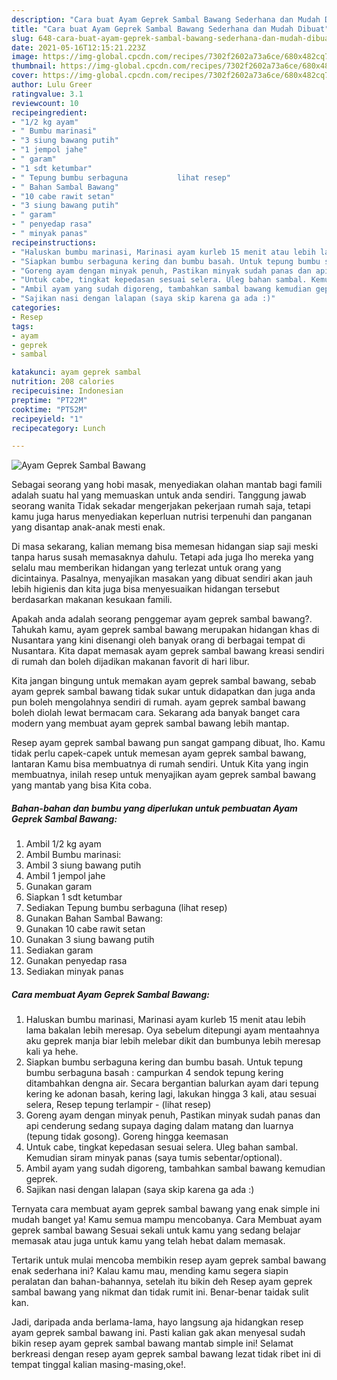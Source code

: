 ```yaml
---
description: "Cara buat Ayam Geprek Sambal Bawang Sederhana dan Mudah Dibuat"
title: "Cara buat Ayam Geprek Sambal Bawang Sederhana dan Mudah Dibuat"
slug: 648-cara-buat-ayam-geprek-sambal-bawang-sederhana-dan-mudah-dibuat
date: 2021-05-16T12:15:21.223Z
image: https://img-global.cpcdn.com/recipes/7302f2602a73a6ce/680x482cq70/ayam-geprek-sambal-bawang-foto-resep-utama.jpg
thumbnail: https://img-global.cpcdn.com/recipes/7302f2602a73a6ce/680x482cq70/ayam-geprek-sambal-bawang-foto-resep-utama.jpg
cover: https://img-global.cpcdn.com/recipes/7302f2602a73a6ce/680x482cq70/ayam-geprek-sambal-bawang-foto-resep-utama.jpg
author: Lulu Greer
ratingvalue: 3.1
reviewcount: 10
recipeingredient:
- "1/2 kg ayam"
- " Bumbu marinasi"
- "3 siung bawang putih"
- "1 jempol jahe"
- " garam"
- "1 sdt ketumbar"
- " Tepung bumbu serbaguna           lihat resep"
- " Bahan Sambal Bawang"
- "10 cabe rawit setan"
- "3 siung bawang putih"
- " garam"
- " penyedap rasa"
- " minyak panas"
recipeinstructions:
- "Haluskan bumbu marinasi, Marinasi ayam kurleb 15 menit atau lebih lama bakalan lebih meresap. Oya sebelum ditepungi ayam mentaahnya aku geprek manja biar lebih melebar dikit dan bumbunya lebih meresap kali ya hehe."
- "Siapkan bumbu serbaguna kering dan bumbu basah. Untuk tepung bumbu serbaguna basah : campurkan 4 sendok tepung kering ditambahkan dengna air. Secara bergantian balurkan ayam dari tepung kering ke adonan basah, kering lagi, lakukan hingga 3 kali, atau sesuai selera, Resep tepung terlampir           (lihat resep)"
- "Goreng ayam dengan minyak penuh, Pastikan minyak sudah panas dan api cenderung sedang supaya daging dalam matang dan luarnya (tepung tidak gosong). Goreng hingga keemasan"
- "Untuk cabe, tingkat kepedasan sesuai selera. Uleg bahan sambal. Kemudian siram minyak panas (saya tumis sebentar/optional)."
- "Ambil ayam yang sudah digoreng, tambahkan sambal bawang kemudian geprek."
- "Sajikan nasi dengan lalapan (saya skip karena ga ada :)"
categories:
- Resep
tags:
- ayam
- geprek
- sambal

katakunci: ayam geprek sambal 
nutrition: 208 calories
recipecuisine: Indonesian
preptime: "PT22M"
cooktime: "PT52M"
recipeyield: "1"
recipecategory: Lunch

---
```



![Ayam Geprek Sambal Bawang](https://img-global.cpcdn.com/recipes/7302f2602a73a6ce/680x482cq70/ayam-geprek-sambal-bawang-foto-resep-utama.jpg)

Sebagai seorang yang hobi masak, menyediakan olahan mantab bagi famili adalah suatu hal yang memuaskan untuk anda sendiri. Tanggung jawab seorang  wanita Tidak sekadar mengerjakan pekerjaan rumah saja, tetapi kamu juga harus menyediakan keperluan nutrisi terpenuhi dan panganan yang disantap anak-anak mesti enak.

Di masa  sekarang, kalian memang bisa memesan hidangan siap saji meski tanpa harus susah memasaknya dahulu. Tetapi ada juga lho mereka yang selalu mau memberikan hidangan yang terlezat untuk orang yang dicintainya. Pasalnya, menyajikan masakan yang dibuat sendiri akan jauh lebih higienis dan kita juga bisa menyesuaikan hidangan tersebut berdasarkan makanan kesukaan famili. 



Apakah anda adalah seorang penggemar ayam geprek sambal bawang?. Tahukah kamu, ayam geprek sambal bawang merupakan hidangan khas di Nusantara yang kini disenangi oleh banyak orang di berbagai tempat di Nusantara. Kita dapat memasak ayam geprek sambal bawang kreasi sendiri di rumah dan boleh dijadikan makanan favorit di hari libur.

Kita jangan bingung untuk memakan ayam geprek sambal bawang, sebab ayam geprek sambal bawang tidak sukar untuk didapatkan dan juga anda pun boleh mengolahnya sendiri di rumah. ayam geprek sambal bawang boleh diolah lewat bermacam cara. Sekarang ada banyak banget cara modern yang membuat ayam geprek sambal bawang lebih mantap.

Resep ayam geprek sambal bawang pun sangat gampang dibuat, lho. Kamu tidak perlu capek-capek untuk memesan ayam geprek sambal bawang, lantaran Kamu bisa membuatnya di rumah sendiri. Untuk Kita yang ingin membuatnya, inilah resep untuk menyajikan ayam geprek sambal bawang yang mantab yang bisa Kita coba.

<!--inarticleads1-->

##### Bahan-bahan dan bumbu yang diperlukan untuk pembuatan Ayam Geprek Sambal Bawang:

1. Ambil 1/2 kg ayam
1. Ambil  Bumbu marinasi:
1. Ambil 3 siung bawang putih
1. Ambil 1 jempol jahe
1. Gunakan  garam
1. Siapkan 1 sdt ketumbar
1. Sediakan  Tepung bumbu serbaguna           (lihat resep)
1. Gunakan  Bahan Sambal Bawang:
1. Gunakan 10 cabe rawit setan
1. Gunakan 3 siung bawang putih
1. Sediakan  garam
1. Gunakan  penyedap rasa
1. Sediakan  minyak panas




<!--inarticleads2-->

##### Cara membuat Ayam Geprek Sambal Bawang:

1. Haluskan bumbu marinasi, Marinasi ayam kurleb 15 menit atau lebih lama bakalan lebih meresap. Oya sebelum ditepungi ayam mentaahnya aku geprek manja biar lebih melebar dikit dan bumbunya lebih meresap kali ya hehe.
1. Siapkan bumbu serbaguna kering dan bumbu basah. Untuk tepung bumbu serbaguna basah : campurkan 4 sendok tepung kering ditambahkan dengna air. Secara bergantian balurkan ayam dari tepung kering ke adonan basah, kering lagi, lakukan hingga 3 kali, atau sesuai selera, Resep tepung terlampir -           (lihat resep)
1. Goreng ayam dengan minyak penuh, Pastikan minyak sudah panas dan api cenderung sedang supaya daging dalam matang dan luarnya (tepung tidak gosong). Goreng hingga keemasan
1. Untuk cabe, tingkat kepedasan sesuai selera. Uleg bahan sambal. Kemudian siram minyak panas (saya tumis sebentar/optional).
1. Ambil ayam yang sudah digoreng, tambahkan sambal bawang kemudian geprek.
1. Sajikan nasi dengan lalapan (saya skip karena ga ada :)




Ternyata cara membuat ayam geprek sambal bawang yang enak simple ini mudah banget ya! Kamu semua mampu mencobanya. Cara Membuat ayam geprek sambal bawang Sesuai sekali untuk kamu yang sedang belajar memasak atau juga untuk kamu yang telah hebat dalam memasak.

Tertarik untuk mulai mencoba membikin resep ayam geprek sambal bawang enak sederhana ini? Kalau kamu mau, mending kamu segera siapin peralatan dan bahan-bahannya, setelah itu bikin deh Resep ayam geprek sambal bawang yang nikmat dan tidak rumit ini. Benar-benar taidak sulit kan. 

Jadi, daripada anda berlama-lama, hayo langsung aja hidangkan resep ayam geprek sambal bawang ini. Pasti kalian gak akan menyesal sudah bikin resep ayam geprek sambal bawang mantab simple ini! Selamat berkreasi dengan resep ayam geprek sambal bawang lezat tidak ribet ini di tempat tinggal kalian masing-masing,oke!.

